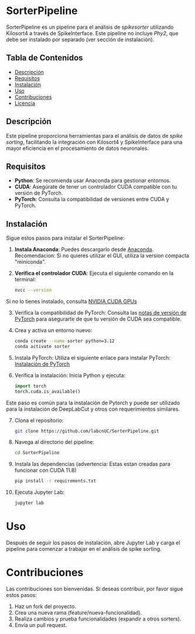# SorterPipeline

SorterPipeline es un pipeline para el análisis de *spikesorter* utilizando Kilosort4 a través de SpikeInterface. Este pipeline no incluye *Phy2*, que debe ser instalado por separado (ver sección de instalación).

## Tabla de Contenidos

- [Descripción](#descripción)
- [Requisitos](#requisitos)
- [Instalación](#instalación)
- [Uso](#uso)
- [Contribuciones](#contribuciones)
- [Licencia](#licencia)

## Descripción

Este pipeline proporciona herramientas para el análisis de datos de *spike sorting*, facilitando la integración con Kilosort4 y SpikeInterface para una mayor eficiencia en el procesamiento de datos neuronales.

## Requisitos

- **Python**: Se recomienda usar Anaconda para gestionar entornos.
- **CUDA**: Asegúrate de tener un controlador CUDA compatible con tu versión de PyTorch.
- **PyTorch**: Consulta la compatibilidad de versiones entre CUDA y PyTorch.

## Instalación

Sigue estos pasos para instalar el SorterPipeline:

1. **Instala Anaconda**: Puedes descargarlo desde [Anaconda](https://www.anaconda.com/download). Recomendacion: Si no quieres utilizar el GUI, utiliza la version compacta "miniconda".
   
2. **Verifica el controlador CUDA**: Ejecuta el siguiente comando en la terminal:
   ```bash
   nvcc --version
    ```
Si no lo tienes instalado, consulta [NVIDIA CUDA GPUs](https://developer.nvidia.com/cuda-gpus#compute)

3. Verifica la compatibilidad de PyTorch: Consulta las [notas de versión de PyTorch](https://github.com/pytorch/pytorch/blob/main/RELEASE.md) para asegurarte de que tu versión de CUDA sea compatible.

4. Crea y activa un entorno nuevo:
   ```bash
   conda create --name sorter python=3.12
   conda activate sorter
   ```

5. Instala PyTorch: Utiliza el siguiente enlace para instalar PyTorch: [Instalación de PyTorch](https://pytorch.org/get-started/locally/)

6. Verifica la instalación: Inicia Python y ejecuta:

    ```python
    import torch
    torch.cuda.is_available()
    ```
Este paso es común para la instalación de Pytorch y puede ser utilizado para la instalación de DeepLabCut y otros con requerimientos similares.

7. Clona el repositorio:
    ```bash
    git clone https://github.com/labcnUC/SorterPipeline.git
    ```

8. Navega al directorio del pipeline:
    ```bash
    cd SorterPipeline
    ```
9. Instala las dependencias (advertencia: Estas estan creadas para funcionar con CUDA 11.8)
    ```bash
    pip install -r requirements.txt
    ```
10. Ejecuta Jupyter Lab:
    ```bash
    jupyter lab
    ```
# Uso
Después de seguir los pasos de instalación, abre Jupyter Lab y carga el pipeline para comenzar a trabajar en el análisis de spike sorting.

# Contribuciones
Las contribuciones son bienvenidas. Si deseas contribuir, por favor sigue estos pasos:

1. Haz un fork del proyecto.
2. Crea una nueva rama (feature/nueva-funcionalidad).
3. Realiza cambios y prueba funcionalidades (expandir a otros sorters).
4. Envía un pull request.
